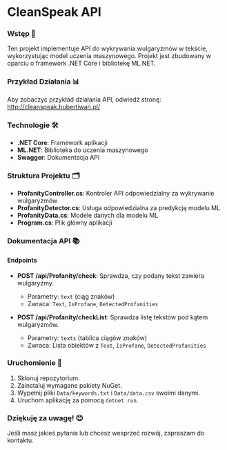 # CleanSpeak API
### Wstęp 🚀
Ten projekt implementuje API do wykrywania wulgaryzmów w tekście, wykorzystując model uczenia maszynowego. Projekt jest zbudowany w oparciu o framework .NET Core i bibliotekę ML.NET.

### Przykład Działania 📊
Aby zobaczyć przykład działania API, odwiedź stronę: http://cleanspeak.hubertiwan.pl/

### Technologie 🛠️
- **.NET Core**: Framework aplikacji
- **ML.NET**: Biblioteka do uczenia maszynowego
- **Swagger**: Dokumentacja API

### Struktura Projektu 🗂️
- **ProfanityController.cs**: Kontroler API odpowiedzialny za wykrywanie wulgaryzmów
- **ProfanityDetector.cs**: Usługa odpowiedzialna za predykcję modelu ML
- **ProfanityData.cs**: Modele danych dla modelu ML
- **Program.cs**: Plik główny aplikacji

### Dokumentacja API 📚
#### Endpoints
- **POST /api/Profanity/check**: Sprawdza, czy podany tekst zawiera wulgaryzmy.
  - Parametry: `text` (ciąg znaków)
  - Zwraca: `Text`, `IsProfane`, `DetectedProfanities`
  
- **POST /api/Profanity/checkList**: Sprawdza listę tekstów pod kątem wulgaryzmów.
  - Parametry: `texts` (tablica ciągów znaków)
  - Zwraca: Lista obiektów z `Text`, `IsProfane`, `DetectedProfanities`

### Uruchomienie 🚀
1. Sklonuj repozytorium.
2. Zainstaluj wymagane pakiety NuGet.
3. Wypełnij pliki `Data/keywords.txt` i `Data/data.csv` swoimi danymi.
4. Uruchom aplikację za pomocą `dotnet run`.

### Dziękuję za uwagę! 😊
Jeśli masz jakieś pytania lub chcesz wesprzeć rozwój, zapraszam do kontaktu.